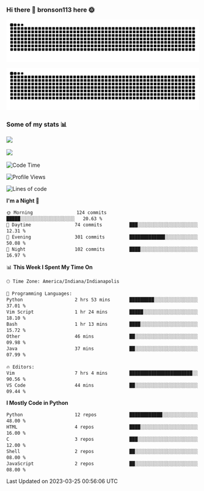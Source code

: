 ### Hi there 👋 bronson113 here 🌞
<div align="center">

![GitHub Snake Light](https://raw.githubusercontent.com/bronson113/bronson113/snake/github-snake.svg#gh-light-mode-only)

![GitHub Snake dark](https://raw.githubusercontent.com/bronson113/bronson113/snake/github-snake-dark.svg#gh-dark-mode-only)

</div>

### Some of my stats 📊
![](https://github-readme-stats-sigma-five.vercel.app/api?username=bronson113&theme=transparent&show_icons=true)

![](https://github-readme-stats-sigma-five.vercel.app/api/top-langs/?username=bronson113&theme=transparent&layout=compact&card_width=445)



<!--START_SECTION:waka-->
![Code Time](http://img.shields.io/badge/Code%20Time-136%20hrs%2021%20mins-blue)

![Profile Views](http://img.shields.io/badge/Profile%20Views-2-blue)

![Lines of code](https://img.shields.io/badge/From%20Hello%20World%20I%27ve%20Written-270.2%20thousand%20lines%20of%20code-blue)

**I'm a Night 🦉** 

```text
🌞 Morning                124 commits         █████░░░░░░░░░░░░░░░░░░░░   20.63 % 
🌆 Daytime                74 commits          ███░░░░░░░░░░░░░░░░░░░░░░   12.31 % 
🌃 Evening                301 commits         █████████████░░░░░░░░░░░░   50.08 % 
🌙 Night                  102 commits         ████░░░░░░░░░░░░░░░░░░░░░   16.97 % 
```


📊 **This Week I Spent My Time On** 

```text
🕑︎ Time Zone: America/Indiana/Indianapolis

💬 Programming Languages: 
Python                   2 hrs 53 mins       █████████░░░░░░░░░░░░░░░░   37.01 % 
Vim Script               1 hr 24 mins        █████░░░░░░░░░░░░░░░░░░░░   18.10 % 
Bash                     1 hr 13 mins        ████░░░░░░░░░░░░░░░░░░░░░   15.72 % 
Other                    46 mins             ██░░░░░░░░░░░░░░░░░░░░░░░   09.98 % 
Java                     37 mins             ██░░░░░░░░░░░░░░░░░░░░░░░   07.99 % 

🔥 Editors: 
Vim                      7 hrs 4 mins        ███████████████████████░░   90.56 % 
VS Code                  44 mins             ██░░░░░░░░░░░░░░░░░░░░░░░   09.44 % 
```

**I Mostly Code in Python** 

```text
Python                   12 repos            ████████████░░░░░░░░░░░░░   48.00 % 
HTML                     4 repos             ████░░░░░░░░░░░░░░░░░░░░░   16.00 % 
C                        3 repos             ███░░░░░░░░░░░░░░░░░░░░░░   12.00 % 
Shell                    2 repos             ██░░░░░░░░░░░░░░░░░░░░░░░   08.00 % 
JavaScript               2 repos             ██░░░░░░░░░░░░░░░░░░░░░░░   08.00 % 
```




 Last Updated on 2023-03-25 00:56:06 UTC
<!--END_SECTION:waka-->
